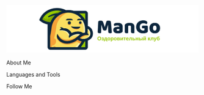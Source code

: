 [![Header](https://github.com/man-go-man/man-go-man/blob/main/Assets/header.png)](https://www.youtube.com/@man-go-man)

About Me

Languages and Tools

Follow Me
